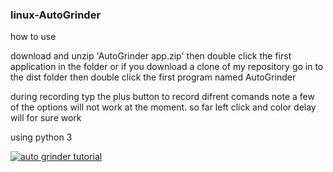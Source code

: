 ### linux-AutoGrinder

how to use

download and unzip 'AutoGrinder app.zip' then double click the first application in the folder
or if you download a clone of my repository go in to the dist folder then double click the first program named AutoGrinder

during recording typ the plus button to record difrent comands note a few of the options will not work at the moment. so far left click and color delay will for sure work

using python 3

[![auto grinder tutorial](https://img.youtube.com/vi/Tu5e8Skyg4A/default.jpg)](https://www.youtube.com/watch?v=Tu5e8Skyg4A&t "auto grinder tutorial")
